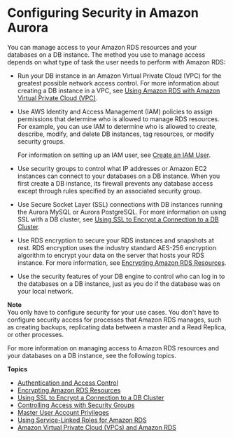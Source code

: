 # Configuring Security in Amazon Aurora<a name="UsingWithRDS"></a>

You can manage access to your Amazon RDS resources and your databases on a DB instance\. The method you use to manage access depends on what type of task the user needs to perform with Amazon RDS: 
+ Run your DB instance in an Amazon Virtual Private Cloud \(VPC\) for the greatest possible network access control\. For more information about creating a DB instance in a VPC, see [Using Amazon RDS with Amazon Virtual Private Cloud \(VPC\)](https://docs.aws.amazon.com/AmazonRDS/latest/UserGuide/USER_VPC.html)\. 
+ Use AWS Identity and Access Management \(IAM\) policies to assign permissions that determine who is allowed to manage RDS resources\. For example, you can use IAM to determine who is allowed to create, describe, modify, and delete DB instances, tag resources, or modify security groups\.

   For information on setting up an IAM user, see [Create an IAM User](CHAP_SettingUp_Aurora.md#CHAP_SettingUp_Aurora.IAM)\.
+ Use security groups to control what IP addresses or Amazon EC2 instances can connect to your databases on a DB instance\. When you first create a DB instance, its firewall prevents any database access except through rules specified by an associated security group\. 
+ Use Secure Socket Layer \(SSL\) connections with DB instances running the Aurora MySQL or Aurora PostgreSQL\. For more information on using SSL with a DB cluster, see [Using SSL to Encrypt a Connection to a DB Cluster](UsingWithRDS.SSL.md)\.
+ Use RDS encryption to secure your RDS instances and snapshots at rest\. RDS encryption uses the industry standard AES\-256 encryption algorithm to encrypt your data on the server that hosts your RDS instance\. For more information, see [Encrypting Amazon RDS Resources](Overview.Encryption.md)\.
+ Use the security features of your DB engine to control who can log in to the databases on a DB instance, just as you do if the database was on your local network\. 

**Note**  
You only have to configure security for your use cases\. You don't have to configure security access for processes that Amazon RDS manages, such as creating backups, replicating data between a master and a Read Replica, or other processes\.

For more information on managing access to Amazon RDS resources and your databases on a DB instance, see the following topics\.

**Topics**
+ [Authentication and Access Control](UsingWithRDS.IAM.md)
+ [Encrypting Amazon RDS Resources](Overview.Encryption.md)
+ [Using SSL to Encrypt a Connection to a DB Cluster](UsingWithRDS.SSL.md)
+ [Controlling Access with Security Groups](Overview.RDSSecurityGroups.md)
+ [Master User Account Privileges](UsingWithRDS.MasterAccounts.md)
+ [Using Service\-Linked Roles for Amazon RDS](UsingWithRDS.IAM.ServiceLinkedRoles.md)
+ [Amazon Virtual Private Cloud \(VPCs\) and Amazon RDS](USER_VPC.md)